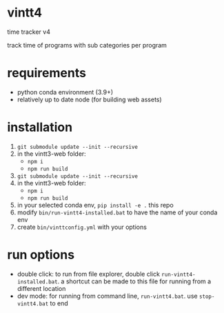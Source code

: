 # vintt4
time tracker v4

track time of programs with sub categories per program

# requirements
- python conda environment (3.9+)
- relatively up to date node (for building web assets)

# installation
1. `git submodule update --init --recursive`
2. in the vintt3-web folder:
    - `npm i`
    - `npm run build`
1. `git submodule update --init --recursive`
2. in the vintt3-web folder:
    - `npm i`
    - `npm run build`
1. in your selected conda env, `pip install -e .` this repo
2. modify `bin/run-vintt4-installed.bat` to have the name of your conda env
3. create `bin/vinttconfig.yml` with your options

# run options
- double click: to run from file explorer, double click `run-vintt4-installed.bat`. a shortcut can be made to this file for running from a different location
- dev mode: for running from command line, `run-vintt4.bat`. use `stop-vintt4.bat` to end